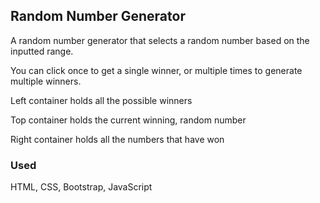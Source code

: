 ## Random Number Generator
A random number generator that selects a random number based on the inputted range.

You can click once to get a single winner, or multiple times to generate multiple winners. 

Left container holds all the possible winners

Top container holds the current winning, random number

Right container holds all the numbers that have won

### Used 
HTML, CSS, Bootstrap, JavaScript 


